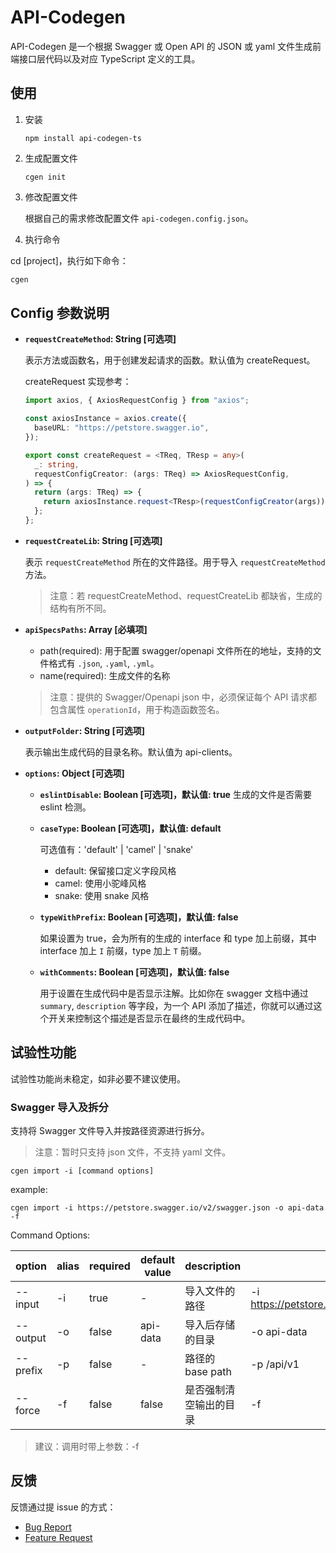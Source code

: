 # API-Codegen

API-Codegen 是一个根据 Swagger 或 Open API 的 JSON 或 yaml 文件生成前端接口层代码以及对应 TypeScript 定义的工具。

## 使用

1. 安装

   `npm install api-codegen-ts`

2. 生成配置文件

   `cgen init`

3. 修改配置文件

   根据自己的需求修改配置文件 `api-codegen.config.json`。

4. 执行命令

  cd [project]，执行如下命令：

   ```bash
   cgen
   ```

## Config 参数说明

- **`requestCreateMethod`: String [可选项]**

  表示方法或函数名，用于创建发起请求的函数。默认值为 createRequest。

  createRequest 实现参考：

  ``` ts
  import axios, { AxiosRequestConfig } from "axios";

  const axiosInstance = axios.create({
    baseURL: "https://petstore.swagger.io",
  });

  export const createRequest = <TReq, TResp = any>(
    _: string,
    requestConfigCreator: (args: TReq) => AxiosRequestConfig,
  ) => {
    return (args: TReq) => {
      return axiosInstance.request<TResp>(requestConfigCreator(args));
    };
  };
  ```

- **`requestCreateLib`: String [可选项]**

  表示 `requestCreateMethod` 所在的文件路径。用于导入 `requestCreateMethod` 方法。

  > 注意：若 requestCreateMethod、requestCreateLib 都缺省，生成的结构有所不同。

- **`apiSpecsPaths`: Array [必填项]**

  - path(required): 用于配置 swagger/openapi 文件所在的地址，支持的文件格式有 `.json`, `.yaml`, `.yml`。
  - name(required): 生成文件的名称

  > 注意：提供的 Swagger/Openapi json 中，必须保证每个 API 请求都包含属性 `operationId`，用于构造函数签名。

- **`outputFolder`: String [可选项]**

  表示输出生成代码的目录名称。默认值为 api-clients。

- **`options`: Object [可选项]**
   - **`eslintDisable`: Boolean [可选项]，默认值: true**
    生成的文件是否需要 eslint 检测。

  - **`caseType`: Boolean [可选项]，默认值: default**

    可选值有：'default' | 'camel' | 'snake'
    - default: 保留接口定义字段风格
    - camel: 使用小驼峰风格
    - snake: 使用 snake 风格

  - **`typeWithPrefix`: Boolean [可选项]，默认值: false**

    如果设置为 true，会为所有的生成的 interface 和 type 加上前缀，其中 interface 加上 `I` 前缀，type 加上 `T` 前缀。

  - **`withComments`: Boolean [可选项]，默认值: false**

    用于设置在生成代码中是否显示注解。比如你在 swagger 文档中通过 `summary`, `description` 等字段，为一个 API 添加了描述，你就可以通过这个开关来控制这个描述是否显示在最终的生成代码中。

## 试验性功能

试验性功能尚未稳定，如非必要不建议使用。

### Swagger 导入及拆分

支持将 Swagger 文件导入并按路径资源进行拆分。

> 注意：暂时只支持 json 文件，不支持 yaml 文件。

``` shell
cgen import -i [command options]
```

example:

``` shell
cgen import -i https://petstore.swagger.io/v2/swagger.json -o api-data -f
```

Command Options:

| option   | alias | required | default value | description            | example                                        |
| -------- | ----- | -------- | ------------- | ---------------------- | ---------------------------------------------- |
| --input  | -i    | true     | -             | 导入文件的路径         | -i https://petstore.swagger.io/v2/swagger.json |
| --output | -o    | false    | api-data      | 导入后存储的目录       | -o api-data                                    |
| --prefix | -p    | false    | -             | 路径的 base path       | -p /api/v1                                     |
| --force  | -f    | false    | false         | 是否强制清空输出的目录 | -f                                             |

> 建议：调用时带上参数：-f

## 反馈

反馈通过提 issue 的方式：

- [Bug Report](./.gitlab/issue_templates/bug_report.md)
- [Feature Request](./.gitlab/issue_templates/feature_request.md)
